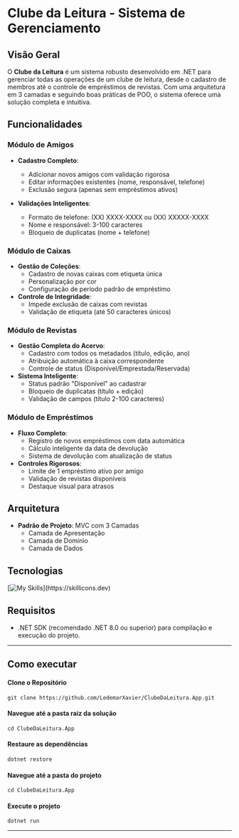 #  Clube da Leitura - Sistema de Gerenciamento 

##  Visão Geral
O **Clube da Leitura** é um sistema robusto desenvolvido em .NET para gerenciar todas as operações de um clube de leitura, desde o cadastro de membros até o controle de empréstimos de revistas. Com uma arquitetura em 3 camadas e seguindo boas práticas de POO, o sistema oferece uma solução completa e intuitiva.

##   Funcionalidades 

###  Módulo de Amigos
- **Cadastro Completo**:
  - Adicionar novos amigos com validação rigorosa
  - Editar informações existentes (nome, responsável, telefone)
  - Exclusão segura (apenas sem empréstimos ativos)

- **Validações Inteligentes**:
  - Formato de telefone: (XX) XXXX-XXXX ou (XX) XXXXX-XXXX
  - Nome e responsável: 3-100 caracteres
  - Bloqueio de duplicatas (nome + telefone)

###  Módulo de Caixas
- **Gestão de Coleções**:
  - Cadastro de novas caixas com etiqueta única
  - Personalização por cor 
  - Configuração de período padrão de empréstimo
- **Controle de Integridade**:
  - Impede exclusão de caixas com revistas
  - Validação de etiqueta (até 50 caracteres únicos)


###  Módulo de Revistas
- **Gestão Completa do Acervo**:
  - Cadastro com todos os metadados (título, edição, ano)
  - Atribuição automática à caixa correspondente
  - Controle de status (Disponível/Emprestada/Reservada)
- **Sistema Inteligente**:
  - Status padrão "Disponível" ao cadastrar
  - Bloqueio de duplicatas (título + edição)
  - Validação de campos (título 2-100 caracteres)


###  Módulo de Empréstimos
- **Fluxo Completo**:
  - Registro de novos empréstimos com data automática
  - Cálculo inteligente da data de devolução
  - Sistema de devolução com atualização de status
- **Controles Rigorosos**:
  - Limite de 1 empréstimo ativo por amigo
  - Validação de revistas disponíveis
  - Destaque visual para atrasos

##  Arquitetura 
- **Padrão de Projeto**: MVC com 3 Camadas
  - Camada de Apresentação 
  - Camada de Domínio 
  - Camada de Dados 


##  Tecnologias
 [![My Skills](https://skillicons.dev/icons?i=visualstudio,dotnet,cs,git,github,)](https://skillicons.dev)


## Requisitos

- .NET SDK (recomendado .NET 8.0 ou superior) para compilação e execução do projeto.
---

## Como executar

 #### Clone o Repositório
 ```
 git clone https://github.com/LedemarXavier/ClubeDaLeitura.App.git
 ```
 
 #### Navegue até a pasta raiz da solução
 ```
 cd ClubeDaLeitura.App
 ```
 
 #### Restaure as dependências
 ```
 dotnet restore
 ```
 
 #### Navegue até a pasta do projeto
 ```
 cd ClubeDaLeitura.App
 ```
 
 #### Execute o projeto
 ```
 dotnet run
 ````
 ----
